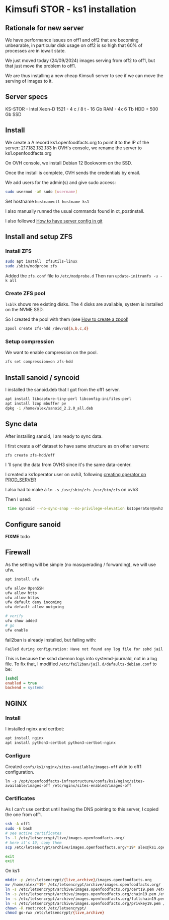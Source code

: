 # Kimsufi STOR - ks1 installation

## Rationale for new server

We have performance issues on off1 and off2 that are becoming unbearable, in particular disk usage on off2 is so high that 60% of processes are in iowait state.

We just moved today (24/09/2024) images serving from off2 to off1, but that just move the problem to off1.

We are thus installing a new cheap Kimsufi server to see if we can move the serving of images to it.

## Server specs

KS-STOR - Intel Xeon-D 1521 - 4 c / 8 t - 16 Gb RAM - 4x 6 Tb HDD + 500 Gb SSD

## Install

We create a A record ks1.openfoodfacts.org to point it to the IP of the server: 217.182.132.133
In OVH's console, we rename the server to ks1.openfoodfacts.org

On OVH console, we install Debian 12 Bookworm on the SSD.

Once the install is complete, OVH sends the credentials by email.

We add users for the admin(s) and give sudo access:
```bash
sudo usermod -aG sudo [username]
```

Set hostname `hostnamectl hostname ks1`

I also manually runned the usual commands found in ct_postinstall.

I also followed [How to have server config in git](../how-to-have-server-config-in-git.md)


## Install and setup ZFS

### Install ZFS
```bash
sudo apt install  zfsutils-linux
sudo /sbin/modprobe zfs
```

Added the `zfs.conf`  file to `/etc/modprobe.d`
Then run `update-initramfs -u -k all`

### Create ZFS pool

`lsblk` shows me existing disks. The 4 disks are available, system is installed on the NVME SSD.

So I created the pool with them (see [How to create a zpool](../zfs-overview.md#how-to-create-a-zpool))

```bash
zpool create zfs-hdd /dev/sd{a,b,c,d}
```

### Setup compression

We want to enable compression on the pool.

```bash
zfs set compression=on zfs-hdd
```

## Install sanoid / syncoid

I installed the sanoid.deb that I got from the off1 server.

```bash
apt install libcapture-tiny-perl libconfig-inifiles-perl
apt install lzop mbuffer pv
dpkg -i /home/alex/sanoid_2.2.0_all.deb
```


## Sync data

After installing sanoid, I am ready to sync data.

I first create a off dataset to have same structure as on other servers:
```bash
zfs create zfs-hdd/off
```

I 'll sync the data from OVH3 since it's the same data-center.

I created a ks1operator user on ovh3, following [creating operator on PROD_SERVER](../sanoid.md#creating-operator-on-prod_server)

I also had to make a `ln -s /usr/sbin/zfs /usr/bin/zfs` on ovh3

Then I used:

```bash
 time syncoid --no-sync-snap --no-privilege-elevation ks1operator@ovh3.openfoodfacts.org:rpool/off/images zfs-hdd/off/images
```

## Configure sanoid

**FIXME** todo

## Firewall

As the setting will be simple (no masquerading / forwarding), we will use ufw.

```bash
apt install ufw

ufw allow OpenSSH
ufw allow http
ufw allow https
ufw default deny incoming
ufw default allow outgoing

# verify
ufw show added
# go
ufw enable
```

fail2ban is already installed, but failing with:
```
Failed during configuration: Have not found any log file for sshd jail
```
This is because the sshd daemon logs into systemd-journald, not in a log file.
To fix that, I modified `/etc/fail2ban/jail.d/defaults-debian.conf` to be:
```ini
[sshd]
enabled = true
backend = systemd
```


## NGINX

### Install

I installed nginx and certbot:
```bash
apt install nginx
apt install python3-certbot python3-certbot-nginx
```

### Configure

Created `confs/ks1/nginx/sites-available/images-off` akin to off1 configuration.

`ln -s /opt/openfoodfacts-infrastructure/confs/ks1/nginx/sites-available/images-off /etc/nginx/sites-enabled/images-off`

### Certificates

As I can't use certbot until having the DNS pointing to this server,
I copied the one from off1.

```bash
ssh -A off1
sudo -E bash
# see active certificates
ls -l /etc/letsencrypt/live/images.openfoodfacts.org/
# here it's 19, copy them
scp /etc/letsencrypt/archive/images.openfoodfacts.org/*19* alex@ks1.openfoodfacts.org:

exit
exit
```

On ks1:
```bash
mkdir -p /etc/letsencrypt/{live,archive}/images.openfoodfacts.org
mv /home/alex/*19* /etc/letsencrypt/archive/images.openfoodfacts.org/
ln -s /etc/letsencrypt/archive/images.openfoodfacts.org/cert19.pem /etc/letsencrypt/live/images.openfoodfacts.org/cert.pem
ln -s /etc/letsencrypt/archive/images.openfoodfacts.org/chain19.pem /etc/letsencrypt/live/images.openfoodfacts.org/chain.pem
ln -s /etc/letsencrypt/archive/images.openfoodfacts.org/fullchain19.pem /etc/letsencrypt/live/images.openfoodfacts.org/fullchain.pem
ln -s /etc/letsencrypt/archive/images.openfoodfacts.org/privkey19.pem /etc/letsencrypt/live/images.openfoodfacts.org/privkey.pem
chown -R root:root /etc/letsencrypt/
chmod go-rwx /etc/letsencrypt/{live,archive}
```